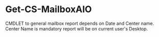 # Get-CS-MailboxAIO
CMDLET to general mailbox report depends on Date and Center name. Center Name is mandatory
report will be on current user's Desktop.
